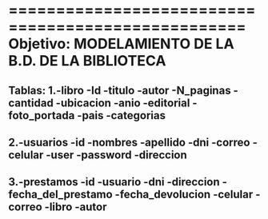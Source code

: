 ===================================================
Objetivo: MODELAMIENTO DE LA B.D. DE LA BIBLIOTECA
===================================================
Tablas:
1.-libro
-Id
-titulo
-autor
-N_paginas
-cantidad
-ubicacion
-anio
-editorial
-foto_portada
-pais
-categorias
----------------------------------------------------
2.-usuarios
-id
-nombres
-apellido
-dni
-correo
-celular
-user
-password
-direccion
---------------------------------------------------
3.-prestamos
-id
-usuario
-dni
-direccion
-fecha_del_prestamo
-fecha_devolucion
-celular
-correo
-libro
-autor
-
